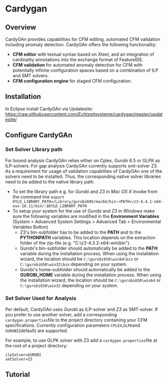 # Cardygan
## Overview
CardyGAn provides capabilities for CFM editing, automated CFM validation including anomaly detection.
CardyGAn offers the following functionality:
* **CFM editor** with textual syntax based on Xtext, and an integration of cardinality annotations into the exchange format of FeatureIDE.
* **CFM validation** for automated anomaly detection for CFM with potentially infinite configuration spaces based on a combination of ILP and SMT solvers.
* **CFM configuration engine** for staged CFM configuration.

## Installation
In Eclipse install CardyGAn via Updatesite: https://raw.githubusercontent.com/Echtzeitsysteme/cardygan/master/updatesite/

## Configure CardyGAn
### Set Solver Library path
For bound analysis CardyGAn relies either on Cplex, Gurobi 6.5 or GLPK as ILP-solvers.
For gap analysis CardyGAn currently supports smt-solver Z3.
As a requirement for usage of validation capabilties of CardyGAn one of the solvers need to be installed.
Thus, the corresponding native solver libraries need to be added to the native library path.
* To set the library path e.g. for *Gurobi* and *Z3* in *Mac OS X* invoke from the command line `export DYLD_LIBRARY_PATH=/Library/gurobi605/mac64/bin:<PATH>/z3-4.4.1-x64-osx-10.11/bin/:$DYLD_LIBRARY_PATH`
* To setup your system for the use of *Gurobi* and *Z3* in *Windows* make sure the following variables are modified in the **Environment Variables** (System > Advanced System Settings > Advanced Tab > Environmental Variables Button)
  * Z3's bin-subfolder has to be added to the **PATH** and to the **PYTHONPATH** variables. This location depends on the extraction folder of the zip-file (e.g. "C:\z3-4.3.2-x64-win\bin").
  * Gurobi's bin-subfolder should automatically be added to the **PATH** variable during the installation process. When using the installation wizard, the location should be `C:\gurobi650\win64\bin` or `C:\gurobi650\win32\bin` depending on your system.
  * Gurobi's home-subfolder should automatically be added to the **GUROBI_HOME** variable during the installation process. When using the installation wizard, the location should be `C:\gurobi650\win64` or `C:\gurobi650\win32` depending on your system.
  

### Set Solver Used for Analysis
Per default, CardyGAn uses *Gurobi* as ILP-solver and *Z3* as SMT-solver.
If you prefer to use another solver, add a corresponding `cardygan.properties`file to the project directory containing your CFM specifications. Currently configuration parameters `CPLEX`,`GLPK`and `GUROBI`(default) are supported.

For example, to use GLPK solver with Z3 add a `cardygan.properties`file at the root of a project directory:
```
ilpSolver=GUROBI
smtSolver=Z3
```

## Tutorial
